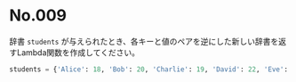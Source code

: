 # No.009

辞書 `students` が与えられたとき、各キーと値のペアを逆にした新しい辞書を返すLambda関数を作成してください。

```python
students = {'Alice': 18, 'Bob': 20, 'Charlie': 19, 'David': 22, 'Eve': 21}
```
